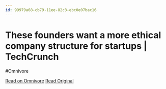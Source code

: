 ```yaml
---
id: 99979a68-cb79-11ee-82c3-ebc0e07bac16
---
```


# These founders want a more ethical company structure for startups | TechCrunch
#Omnivore

[Read on Omnivore](https://omnivore.app/me/these-founders-want-a-more-ethical-company-structure-for-startup-18da95b7ec2)
[Read Original](https://techcrunch.com/2024/02/14/these-founders-want-a-more-ethical-company-structure-for-startups/)

